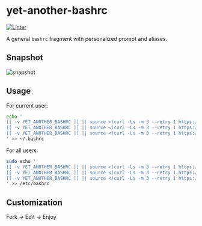 # yet-another-bashrc
[![Linter](https://github.com/vbem/yet-another-bashrc/actions/workflows/linter.yml/badge.svg)](https://github.com/vbem/yet-another-bashrc/actions/workflows/linter.yml)

A general `bashrc` fragment with personalized prompt and aliases.

## Snapshot
![snapshot](https://raw.githubusercontent.com/vbem/remote-bashrc/master/img/snapshot.png)

## Usage

For current user:
```bash
echo '
[[ -v YET_ANOTHER_BASHRC ]] || source <(curl -Ls -m 3 --retry 1 https://ghproxy.com/https://raw.githubusercontent.com/vbem/yet-another-bashrc/master/bashrc.sh)
[[ -v YET_ANOTHER_BASHRC ]] || source <(curl -Ls -m 3 --retry 1 https://cdn.jsdelivr.net/gh/vbem/yet-another-bashrc/bashrc.sh)
[[ -v YET_ANOTHER_BASHRC ]] || source <(curl -Ls -m 3 --retry 1 https://raw.githubusercontent.com/vbem/yet-another-bashrc/master/bashrc.sh)
' >> ~/.bashrc
```

For all users:
```bash
sudo echo '
[[ -v YET_ANOTHER_BASHRC ]] || source <(curl -Ls -m 3 --retry 1 https://ghproxy.com/https://raw.githubusercontent.com/vbem/yet-another-bashrc/master/bashrc.sh)
[[ -v YET_ANOTHER_BASHRC ]] || source <(curl -Ls -m 3 --retry 1 https://cdn.jsdelivr.net/gh/vbem/yet-another-bashrc/bashrc.sh)
[[ -v YET_ANOTHER_BASHRC ]] || source <(curl -Ls -m 3 --retry 1 https://raw.githubusercontent.com/vbem/yet-another-bashrc/master/bashrc.sh)
' >> /etc/bashrc
```

## Customization
Fork -> Edit -> Enjoy
